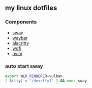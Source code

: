 ## my linux dotfiles

### Components
+ [sway](https://github.com/swaywm/sway)
+ [waybar](https://github.com/Alexays/Waybar)
+ [alacritty](https://github.com/alacritty/alacritty)
+ [wofi](https://hg.sr.ht/~scoopta/wofi)
+ [nvim](https://github.com/neovim/neovim)

### auto start sway
```bash
export WLR_RENDERER=vulkan
[ $(tty) = "/dev/tty1" ] && exec sway
```

